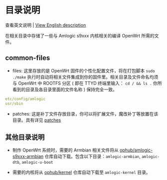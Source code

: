 # 目录说明

查看英文说明 | [View English description](README.md)

在相关目录中存储了一些与 Amlogic s9xxx 内核相关的编译 OpenWrt 所需的文件。

## common-files

- files: 这里存放的是 OpenWrt 固件的个性化配置文件，将在打包脚本 `sudo ./make` 执行时自动将相关文件集成到你的固件里。相关目录及文件命名均须与 OpenWrt 中 ROOTFS 分区 ( 即在 TTYD 终端里输入： `cd / && ls .` 你所看到的目录及各目录里面的文件名称 ) 保持完全一致。

```yaml
etc/config/amlogic
usr/sbin
```

- patches: 这是补丁文件存放目录，你可以将扩展文件，魔改补丁等放置在该目录。具有详见 [patches](https://github.com/ophub/amlogic-s9xxx-openwrt/tree/main/amlogic-s9xxx/common-files/patches)

## 其他目录说明

- 制作 OpenWrt 系统时，需要的 Armbian 相关文件将从 [ophub/amlogic-s9xxx-armbian](https://github.com/ophub/amlogic-s9xxx-armbian/tree/main/build-armbian) 仓库自动下载。包含以下目录：`amlogic-armbian`, `amlogic-dtb`, `amlogic-u-boot`

- 需要的内核将从 [ophub/kernel](https://github.com/ophub/kernel) 仓库自动下载至 `amlogic-kernel` 目录。
